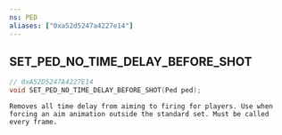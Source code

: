 ```yaml
---
ns: PED
aliases: ["0xa52d5247a4227e14"]
---
```

## SET_PED_NO_TIME_DELAY_BEFORE_SHOT

```c
// 0xA52D5247A4227E14
void SET_PED_NO_TIME_DELAY_BEFORE_SHOT(Ped ped);
```

```
Removes all time delay from aiming to firing for players. Use when forcing an aim animation outside the standard set. Must be called every frame.
```
